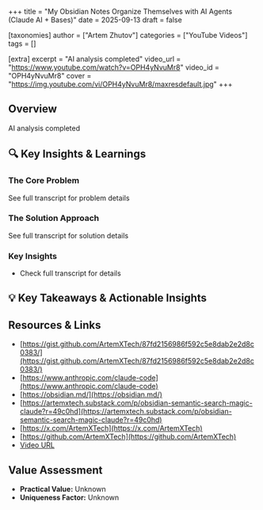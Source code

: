 +++
title = "My Obsidian Notes Organize Themselves with AI Agents (Claude AI + Bases)"
date = 2025-09-13
draft = false

[taxonomies]
author = ["Artem Zhutov"]
categories = ["YouTube Videos"]
tags = []

[extra]
excerpt = "AI analysis completed"
video_url = "https://www.youtube.com/watch?v=OPH4yNvuMr8"
video_id = "OPH4yNvuMr8"
cover = "https://img.youtube.com/vi/OPH4yNvuMr8/maxresdefault.jpg"
+++

## Overview

AI analysis completed

## 🔍 Key Insights & Learnings

### The Core Problem
See full transcript for problem details

### The Solution Approach
See full transcript for solution details

### Key Insights
- Check full transcript for details

## 💡 Key Takeaways & Actionable Insights

## Resources & Links

- [https://gist.github.com/ArtemXTech/87fd2156986f592c5e8dab2e2d8c0383/](https://gist.github.com/ArtemXTech/87fd2156986f592c5e8dab2e2d8c0383/)
- [https://www.anthropic.com/claude-code](https://www.anthropic.com/claude-code)
- [https://obsidian.md/](https://obsidian.md/)
- [https://artemxtech.substack.com/p/obsidian-semantic-search-magic-claude?r=49c0hd](https://artemxtech.substack.com/p/obsidian-semantic-search-magic-claude?r=49c0hd)
- [https://x.com/ArtemXTech](https://x.com/ArtemXTech)
- [https://github.com/ArtemXTech](https://github.com/ArtemXTech)
- [Video URL](https://www.youtube.com/watch?v=OPH4yNvuMr8)

## Value Assessment
- **Practical Value:** Unknown
- **Uniqueness Factor:** Unknown

